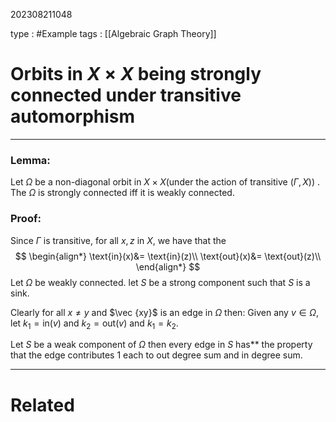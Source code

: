 202308211048

type : #Example
tags : [[Algebraic Graph Theory]]

#  Orbits in $X\times X$ being strongly connected under transitive automorphism
---
### Lemma:
Let $\Omega$ be a non-diagonal orbit in $X\times X$(under the action of transitive $(\Gamma, X)$) . The $\Omega$ is strongly connected iff it is weakly connected.

###  Proof:
Since $\Gamma$ is transitive, for all $x, z$ in $X$, we have that the 
$$
\begin{align*}
\text{in}(x)&= \text{in}(z)\\
\text{out}(x)&= \text{out}(z)\\
\end{align*}
$$
Let $\Omega$ be weakly connected.
let $S$ be a strong component such that $S$ is a sink.

Clearly for all $x\ne y$ and $\vec {xy}$ is an edge in $\Omega$ then:
Given any $v\in\Omega$, let $k_1=\text{in}(v)$ and $k_2=\text{out}(v)$ and $k_{1}= k_{2}$.

Let $S$ be a weak component of $\Omega$ then every edge in $S$ has** the property that the edge contributes $1$ each to out degree sum and in degree sum.


---
# Related


